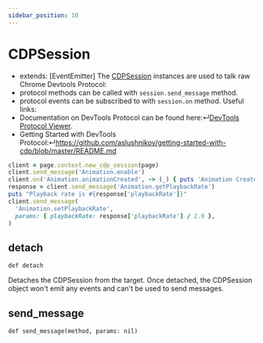 ```yaml
---
sidebar_position: 10
---
```


# CDPSession

- extends: [EventEmitter]
The [CDPSession](./cdp_session) instances are used to talk raw Chrome Devtools Protocol:
- protocol methods can be called with `session.send_message` method.
- protocol events can be subscribed to with `session.on` method.
Useful links:
- Documentation on DevTools Protocol can be found here:↵[DevTools Protocol Viewer](https://chromedevtools.github.io/devtools-protocol/).
- Getting Started with DevTools Protocol:↵https://github.com/aslushnikov/getting-started-with-cdp/blob/master/README.md
```ruby
client = page.context.new_cdp_session(page)
client.send_message('Animation.enable')
client.on('Animation.animationCreated', -> (_) { puts 'Animation Created' })
response = client.send_message('Animation.getPlaybackRate')
puts "Playback rate is #{response['playbackRate']}"
client.send_message(
  'Animation.setPlaybackRate',
  params: { playbackRate: response['playbackRate'] / 2.0 },
)
```

## detach

```
def detach
```

Detaches the CDPSession from the target. Once detached, the CDPSession object won't emit any events and can't be used to
send messages.

## send_message

```
def send_message(method, params: nil)
```


